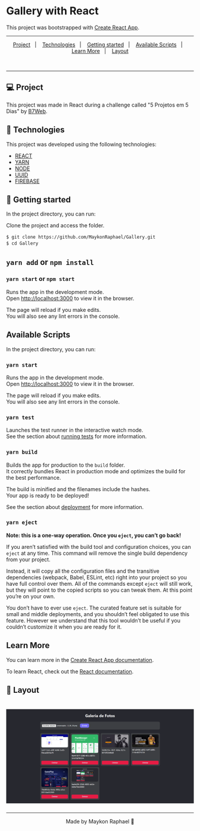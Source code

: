 # Gallery with React

This project was bootstrapped with [Create React App](https://github.com/facebook/create-react-app).

---

<p align="center">
  <a href="#Project">Project</a>&nbsp;&nbsp;&nbsp;|&nbsp;&nbsp;&nbsp;
  <a href="#-Technologies">Technologies</a>&nbsp;&nbsp;&nbsp;|&nbsp;&nbsp;&nbsp;
  <a href="#-Getting started">Getting started</a>&nbsp;&nbsp;&nbsp;|&nbsp;&nbsp;&nbsp;
  <a href="#-Available Scripts">Available Scripts</a>&nbsp;&nbsp;&nbsp;|&nbsp;&nbsp;&nbsp;
  <a href="#-Learn More">Learn More</a>&nbsp;&nbsp;&nbsp;|&nbsp;&nbsp;&nbsp;
  <a href="#-Layout">Layout</a>
</p>

<br>

---

## 💻 Project

This project was made in React during a challenge called "5 Projetos em 5 Dias" by [B7Web](https://b7web.com.br).

## 🧪 Technologies

This project was developed using the following technologies:
 
- [REACT](https://reactjs.org/)
- [YARN](https://yarnpkg.com/)
- [NODE](https://nodejs.org/en/)
- [UUID](https://www.npmjs.com/package/uuid)
- [FIREBASE](https://www.npmjs.com/package/firebase)

## 🚀 Getting started

In the project directory, you can run:

Clone the project and access the folder.

```bash
$ git clone https://github.com/MaykonRaphael/Gallery.git
$ cd Gallery
```

## `yarn add` or `npm install`

### `yarn start` or `npm start`

Runs the app in the development mode.\
Open [http://localhost:3000](http://localhost:3000) to view it in the browser.

The page will reload if you make edits.\
You will also see any lint errors in the console.

## Available Scripts

In the project directory, you can run:

### `yarn start`

Runs the app in the development mode.\
Open [http://localhost:3000](http://localhost:3000) to view it in the browser.

The page will reload if you make edits.\
You will also see any lint errors in the console.

### `yarn test`

Launches the test runner in the interactive watch mode.\
See the section about [running tests](https://facebook.github.io/create-react-app/docs/running-tests) for more information.

### `yarn build`

Builds the app for production to the `build` folder.\
It correctly bundles React in production mode and optimizes the build for the best performance.

The build is minified and the filenames include the hashes.\
Your app is ready to be deployed!

See the section about [deployment](https://facebook.github.io/create-react-app/docs/deployment) for more information.

### `yarn eject`

**Note: this is a one-way operation. Once you `eject`, you can’t go back!**

If you aren’t satisfied with the build tool and configuration choices, you can `eject` at any time. This command will remove the single build dependency from your project.

Instead, it will copy all the configuration files and the transitive dependencies (webpack, Babel, ESLint, etc) right into your project so you have full control over them. All of the commands except `eject` will still work, but they will point to the copied scripts so you can tweak them. At this point you’re on your own.

You don’t have to ever use `eject`. The curated feature set is suitable for small and middle deployments, and you shouldn’t feel obligated to use this feature. However we understand that this tool wouldn’t be useful if you couldn’t customize it when you are ready for it.

## Learn More

You can learn more in the [Create React App documentation](https://facebook.github.io/create-react-app/docs/getting-started).

To learn React, check out the [React documentation](https://reactjs.org/).


## 🔖 Layout

<h1 align="center">
    <img alt="Gallery" title="Gallery" src=".github/page.png" />
</h1>

---
<p align="center">
  Made by Maykon Raphael 👋
</p>